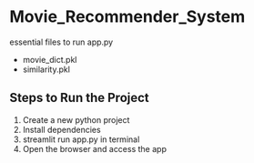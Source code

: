 # Movie_Recommender_System



essential files to run app.py
- movie_dict.pkl
- similarity.pkl

## Steps to Run the Project

1. Create a new python project
2. Install dependencies
3. streamlit run app.py in terminal
4. Open the browser and access the app

